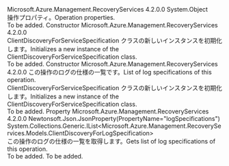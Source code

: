 <Type Name="ClientDiscoveryForServiceSpecification" FullName="Microsoft.Azure.Management.RecoveryServices.Models.ClientDiscoveryForServiceSpecification">
  <TypeSignature Language="C#" Value="public class ClientDiscoveryForServiceSpecification" />
  <TypeSignature Language="ILAsm" Value=".class public auto ansi beforefieldinit ClientDiscoveryForServiceSpecification extends System.Object" />
  <TypeSignature Language="DocId" Value="T:Microsoft.Azure.Management.RecoveryServices.Models.ClientDiscoveryForServiceSpecification" />
  <TypeSignature Language="VB.NET" Value="Public Class ClientDiscoveryForServiceSpecification" />
  <TypeSignature Language="F#" Value="type ClientDiscoveryForServiceSpecification = class" />
  <AssemblyInfo>
    <AssemblyName>Microsoft.Azure.Management.RecoveryServices</AssemblyName>
    <AssemblyVersion>4.2.0.0</AssemblyVersion>
  </AssemblyInfo>
  <Base>
    <BaseTypeName>System.Object</BaseTypeName>
  </Base>
  <Interfaces />
  <Docs>
    <summary>
            <span data-ttu-id="0b89e-101">操作プロパティ。</span><span class="sxs-lookup"><span data-stu-id="0b89e-101">Operation properties.</span></span>
            </summary>
    <remarks>To be added.</remarks>
  </Docs>
  <Members>
    <Member MemberName=".ctor">
      <MemberSignature Language="C#" Value="public ClientDiscoveryForServiceSpecification ();" />
      <MemberSignature Language="ILAsm" Value=".method public hidebysig specialname rtspecialname instance void .ctor() cil managed" />
      <MemberSignature Language="DocId" Value="M:Microsoft.Azure.Management.RecoveryServices.Models.ClientDiscoveryForServiceSpecification.#ctor" />
      <MemberSignature Language="VB.NET" Value="Public Sub New ()" />
      <MemberType>Constructor</MemberType>
      <AssemblyInfo>
        <AssemblyName>Microsoft.Azure.Management.RecoveryServices</AssemblyName>
        <AssemblyVersion>4.2.0.0</AssemblyVersion>
      </AssemblyInfo>
      <Parameters />
      <Docs>
        <summary>
            <span data-ttu-id="0b89e-102">ClientDiscoveryForServiceSpecification クラスの新しいインスタンスを初期化します。</span><span class="sxs-lookup"><span data-stu-id="0b89e-102">Initializes a new instance of the ClientDiscoveryForServiceSpecification class.</span></span>
            </summary>
        <remarks>To be added.</remarks>
      </Docs>
    </Member>
    <Member MemberName=".ctor">
      <MemberSignature Language="C#" Value="public ClientDiscoveryForServiceSpecification (System.Collections.Generic.IList&lt;Microsoft.Azure.Management.RecoveryServices.Models.ClientDiscoveryForLogSpecification&gt; logSpecifications = null);" />
      <MemberSignature Language="ILAsm" Value=".method public hidebysig specialname rtspecialname instance void .ctor(class System.Collections.Generic.IList`1&lt;class Microsoft.Azure.Management.RecoveryServices.Models.ClientDiscoveryForLogSpecification&gt; logSpecifications) cil managed" />
      <MemberSignature Language="DocId" Value="M:Microsoft.Azure.Management.RecoveryServices.Models.ClientDiscoveryForServiceSpecification.#ctor(System.Collections.Generic.IList{Microsoft.Azure.Management.RecoveryServices.Models.ClientDiscoveryForLogSpecification})" />
      <MemberSignature Language="VB.NET" Value="Public Sub New (Optional logSpecifications As IList(Of ClientDiscoveryForLogSpecification) = null)" />
      <MemberSignature Language="F#" Value="new Microsoft.Azure.Management.RecoveryServices.Models.ClientDiscoveryForServiceSpecification : System.Collections.Generic.IList&lt;Microsoft.Azure.Management.RecoveryServices.Models.ClientDiscoveryForLogSpecification&gt; -&gt; Microsoft.Azure.Management.RecoveryServices.Models.ClientDiscoveryForServiceSpecification" Usage="new Microsoft.Azure.Management.RecoveryServices.Models.ClientDiscoveryForServiceSpecification logSpecifications" />
      <MemberType>Constructor</MemberType>
      <AssemblyInfo>
        <AssemblyName>Microsoft.Azure.Management.RecoveryServices</AssemblyName>
        <AssemblyVersion>4.2.0.0</AssemblyVersion>
      </AssemblyInfo>
      <Parameters>
        <Parameter Name="logSpecifications" Type="System.Collections.Generic.IList&lt;Microsoft.Azure.Management.RecoveryServices.Models.ClientDiscoveryForLogSpecification&gt;" />
      </Parameters>
      <Docs>
        <param name="logSpecifications"><span data-ttu-id="0b89e-103">この操作のログの仕様の一覧です。</span><span class="sxs-lookup"><span data-stu-id="0b89e-103">List of log specifications of this operation.</span></span></param>
        <summary>
            <span data-ttu-id="0b89e-104">ClientDiscoveryForServiceSpecification クラスの新しいインスタンスを初期化します。</span><span class="sxs-lookup"><span data-stu-id="0b89e-104">Initializes a new instance of the ClientDiscoveryForServiceSpecification class.</span></span>
            </summary>
        <remarks>To be added.</remarks>
      </Docs>
    </Member>
    <Member MemberName="LogSpecifications">
      <MemberSignature Language="C#" Value="public System.Collections.Generic.IList&lt;Microsoft.Azure.Management.RecoveryServices.Models.ClientDiscoveryForLogSpecification&gt; LogSpecifications { get; }" />
      <MemberSignature Language="ILAsm" Value=".property instance class System.Collections.Generic.IList`1&lt;class Microsoft.Azure.Management.RecoveryServices.Models.ClientDiscoveryForLogSpecification&gt; LogSpecifications" />
      <MemberSignature Language="DocId" Value="P:Microsoft.Azure.Management.RecoveryServices.Models.ClientDiscoveryForServiceSpecification.LogSpecifications" />
      <MemberSignature Language="VB.NET" Value="Public ReadOnly Property LogSpecifications As IList(Of ClientDiscoveryForLogSpecification)" />
      <MemberSignature Language="F#" Value="member this.LogSpecifications : System.Collections.Generic.IList&lt;Microsoft.Azure.Management.RecoveryServices.Models.ClientDiscoveryForLogSpecification&gt;" Usage="Microsoft.Azure.Management.RecoveryServices.Models.ClientDiscoveryForServiceSpecification.LogSpecifications" />
      <MemberType>Property</MemberType>
      <AssemblyInfo>
        <AssemblyName>Microsoft.Azure.Management.RecoveryServices</AssemblyName>
        <AssemblyVersion>4.2.0.0</AssemblyVersion>
      </AssemblyInfo>
      <Attributes>
        <Attribute>
          <AttributeName>Newtonsoft.Json.JsonProperty(PropertyName="logSpecifications")</AttributeName>
        </Attribute>
      </Attributes>
      <ReturnValue>
        <ReturnType>System.Collections.Generic.IList&lt;Microsoft.Azure.Management.RecoveryServices.Models.ClientDiscoveryForLogSpecification&gt;</ReturnType>
      </ReturnValue>
      <Docs>
        <summary>
            <span data-ttu-id="0b89e-105">この操作のログの仕様の一覧を取得します。</span><span class="sxs-lookup"><span data-stu-id="0b89e-105">Gets list of log specifications of this operation.</span></span>
            </summary>
        <value>To be added.</value>
        <remarks>To be added.</remarks>
      </Docs>
    </Member>
  </Members>
</Type>